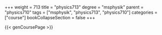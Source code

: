 +++
weight = 713
title = "physics713"
degree = "msphysik"
parent = "physics710"
tags = ["msphysik", "physics713", "physics710"]
categories = ["course"]
bookCollapseSection = false
+++

{{< genCoursePage >}}
